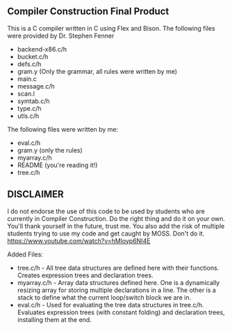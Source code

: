 ## Compiler Construction Final Product
This is a C compiler written in C using Flex and Bison.
The following files were provided by Dr. Stephen Fenner
* backend-x86.c/h
* bucket.c/h
* defs.c/h
* gram.y (Only the grammar, all rules were written by me)
* main.c
* message.c/h
* scan.l
* symtab.c/h
* type.c/h
* utls.c/h

The following files were written by me:
* eval.c/h
* gram.y (only the rules)
* myarray.c/h
* README (you're reading it!)
* tree.c/h

## DISCLAIMER
I do not endorse the use of this code to be used by students who are currently in Compiler Construction. Do the right thing and do it on your own. You'll thank yourself in the future, trust me. You also add the risk of multiple students trying to use my code and get caught by MOSS. Don't do it.
https://www.youtube.com/watch?v=hMloyp6NI4E


Added Files:
* tree.c/h - All tree data structures are defined here with their functions. Creates expression trees and declaration trees.
* myarray.c/h - Array data structures defined here. One is a dynamically resizing array for storing multiple declarations in a line. The other is a stack to define what the current loop/switch block we are in.
* eval.c/h - Used for evaluating the tree data structures in tree.c/h. Evaluates expression trees (with constant folding) and declaration trees, installing them at the end.
